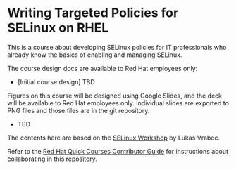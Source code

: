 # Writing Targeted Policies for SELinux on RHEL

This is a course about developing SELinux policies for IT professionals who already know the basics of enabling and managing SELinux.

The course design docs are available to Red Hat employees only:

* [Initial course design] TBD

Figures on this course will be designed using Google Slides, and the deck will be available  to Red Hat employees only. Individual slides are exported to PNG files and those files are in the git repository.

* TBD

The contents here are based on the
[SELinux Workshop](https://docs.google.com/presentation/d11K6ykCk2d9QySZ3rVzJWnX6FADEGLCacVAmumbBlENs/) by Lukas Vrabec.

Refer to the [Red Hat Quick Courses Contributor Guide](https://redhatquickcourses.github.io/welcome/1/guide/overview.html) for instructions about collaborating in this repository.
